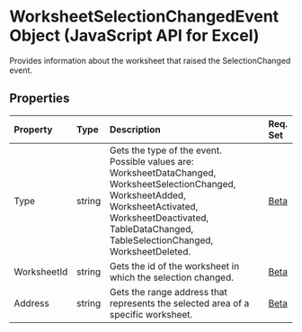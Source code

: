# WorksheetSelectionChangedEvent Object (JavaScript API for Excel)

Provides information about the worksheet that raised the SelectionChanged event.

## Properties

| Property	   | Type	|Description| Req. Set|
|:---------------|:--------|:----------|:----|
|Type|string|Gets the type of the event. Possible values are: WorksheetDataChanged, WorksheetSelectionChanged, WorksheetAdded, WorksheetActivated, WorksheetDeactivated, TableDataChanged, TableSelectionChanged, WorksheetDeleted.|[Beta](../requirement-sets/excel-api-requirement-sets.md)|
|WorksheetId|string|Gets the id of the worksheet in which the selection changed.|[Beta](../requirement-sets/excel-api-requirement-sets.md)|
|Address|string|Gets the range address that represents the selected area of a specific worksheet.|[Beta](../requirement-sets/excel-api-requirement-sets.md)|

